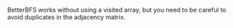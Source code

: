 BetterBFS works without using a visited array, but you need to be careful to avoid duplicates in the adjacency matrix.
